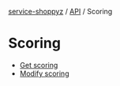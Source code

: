 [service-shoppyz](../../README.md) / [API](../README.md) / Scoring

# Scoring

* [Get scoring](./get-scoring.md)
* [Modify scoring](./modify-scoring.md)